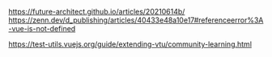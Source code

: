 https://future-architect.github.io/articles/20210614b/
https://zenn.dev/d_publishing/articles/40433e48a10e17#referenceerror%3A-vue-is-not-defined

<!-- 次やる -->

<!-- 下記は今回はやらない -->

https://test-utils.vuejs.org/guide/extending-vtu/community-learning.html
